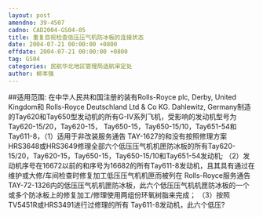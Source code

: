 ```yaml
---
layout: post
amendno: 39-4507
cadno: CAD2004-GS04-05
title: 重复目视检查低压压气机防冰板的连接状态
date: 2004-07-21 00:00:00 +0800
effdate: 2004-07-21 00:00:00 +0800
tag: GS04
categories: 民航华北地区管理局适航审定处
author: 柳本强
---
```


##适用范围:
在中华人民共和国注册的装有Rolls-Royce plc, Derby, United Kingdom和 Rolls-Royce Deutschland Ltd & Co KG. Dahlewitz, Germany制造的Tay620和Tay650型发动机的所有G-IV系列飞机，受影响的发动机型号为 Tay620-15/20，Tay620-15， Tay650-15，Tay650-15/10，Tay651-54和Tay611-8，（1）适用于非改装服务通告 TAY-1627的和没有按照修理方案 HRS3648或HRS3649修理全部六个低压压气机机匣防冰板的所有Tay620-15/20，Tay620-15，Tay650-15，Tay650-15/10和Tay651-54发动机; （2）发动机序号在16672以前的和序号为16682的所有Tay611-8发动机，且其具有通过在维护或大修/车间检查时修复加工低压压气机机匣而被列在 Rolls-Royce服务通告TAY-72-1326内的低压压气机机匣防冰板，此六个低压压气机机匣防冰板的一个或多个防冰板上的修复加工/修理使用两组份环氧树脂来完成；
（3）按照TV5451R或HRS3491进行过修理的所有 Tay611-8发动机，此六个低压?


